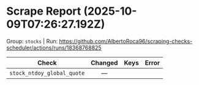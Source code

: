 # Scrape Report (2025-10-09T07:26:27.192Z)

Group: `stocks`  |  Run: https://github.com/AlbertoRoca96/scraping-checks-scheduler/actions/runs/18368768825

| Check | Changed | Keys | Error |
|---|:---:|:--|:--|
| `stock_ntdoy_global_quote` | — |  |  |
